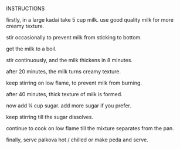 INSTRUCTIONS
 
firstly, in a large kadai take 5 cup milk. use good quality milk for more creamy texture.

stir occasionally to prevent milk from sticking to bottom.

get the milk to a boil.

stir continuously, and the milk thickens in 8 minutes.

after 20 minutes, the milk turns creamy texture.

keep stirring on low flame, to prevent milk from burning.

after 40 minutes, thick texture of milk is formed.

now add ¼ cup sugar. add more sugar if you prefer.

keep stirring till the sugar dissolves.

continue to cook on low flame till the mixture separates from the pan.

finally, serve palkova hot / chilled or make peda and serve.
